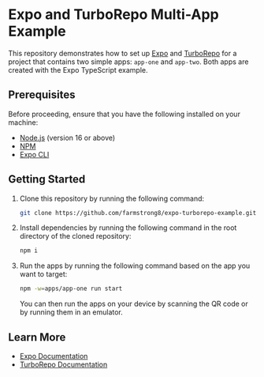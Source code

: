 # Expo and TurboRepo Multi-App Example

This repository demonstrates how to set up [Expo](https://expo.dev/) and [TurboRepo](https://turbo.github.io/) for a project that contains two simple apps: `app-one` and `app-two`. Both apps are created with the Expo TypeScript example.

## Prerequisites

Before proceeding, ensure that you have the following installed on your machine:

-   [Node.js](https://nodejs.org/en/) (version 16 or above)
-   [NPM](https://docs.npmjs.com/getting-started)
-   [Expo CLI](https://docs.expo.dev/workflow/expo-cli/)

## Getting Started

1. Clone this repository by running the following command:

    ```bash
    git clone https://github.com/farmstrong8/expo-turborepo-example.git
    ```

2. Install dependencies by running the following command in the root directory of the cloned repository:

    ```bash
    npm i
    ```

3. Run the apps by running the following command based on the app you want to target:

    ```bash
    npm -w=apps/app-one run start
    ```

    You can then run the apps on your device by scanning the QR code or by running them in an emulator.

## Learn More

-   [Expo Documentation](https://docs.expo.dev/)
-   [TurboRepo Documentation](https://turbo.build/repo/docs)
